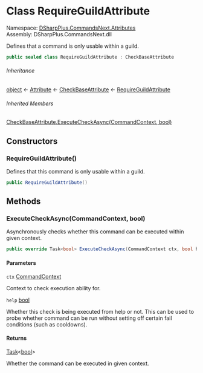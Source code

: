 # Class RequireGuildAttribute

Namespace: [DSharpPlus.CommandsNext.Attributes](DSharpPlus.CommandsNext.Attributes.md)  
Assembly: DSharpPlus.CommandsNext.dll

Defines that a command is only usable within a guild.

```csharp
public sealed class RequireGuildAttribute : CheckBaseAttribute
```

###### Inheritance

[object](https://learn.microsoft.com/dotnet/api/system.object) ← 
[Attribute](https://learn.microsoft.com/dotnet/api/system.attribute) ← 
[CheckBaseAttribute](DSharpPlus.CommandsNext.Attributes.CheckBaseAttribute.md) ← 
[RequireGuildAttribute](DSharpPlus.CommandsNext.Attributes.RequireGuildAttribute.md)

###### Inherited Members

[CheckBaseAttribute.ExecuteCheckAsync\(CommandContext, bool\)](DSharpPlus.CommandsNext.Attributes.CheckBaseAttribute.md\#DSharpPlus\_CommandsNext\_Attributes\_CheckBaseAttribute\_ExecuteCheckAsync\_DSharpPlus\_CommandsNext\_CommandContext\_System\_Boolean\_)

## Constructors

### <a id="DSharpPlus_CommandsNext_Attributes_RequireGuildAttribute__ctor"></a>RequireGuildAttribute\(\)

Defines that this command is only usable within a guild.

```csharp
public RequireGuildAttribute()
```

## Methods

### <a id="DSharpPlus_CommandsNext_Attributes_RequireGuildAttribute_ExecuteCheckAsync_DSharpPlus_CommandsNext_CommandContext_System_Boolean_"></a>ExecuteCheckAsync\(CommandContext, bool\)

Asynchronously checks whether this command can be executed within given context.

```csharp
public override Task<bool> ExecuteCheckAsync(CommandContext ctx, bool help)
```

#### Parameters

`ctx` [CommandContext](DSharpPlus.CommandsNext.CommandContext.md)

Context to check execution ability for.

`help` [bool](https://learn.microsoft.com/dotnet/api/system.boolean)

Whether this check is being executed from help or not. This can be used to probe whether command can be run without setting off certain fail conditions (such as cooldowns).

#### Returns

[Task](https://learn.microsoft.com/dotnet/api/system.threading.tasks.task\-1)<[bool](https://learn.microsoft.com/dotnet/api/system.boolean)\>

Whether the command can be executed in given context.

